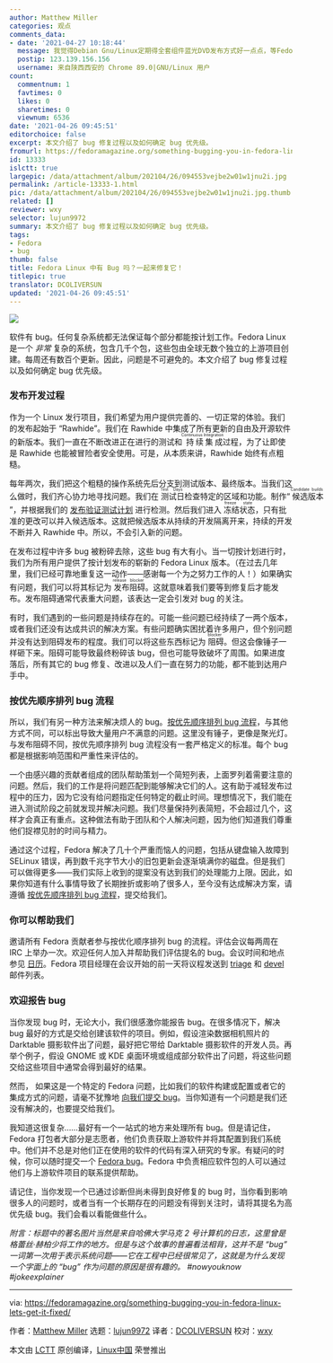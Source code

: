 ```yaml
---
author: Matthew Miller
categories: 观点
comments_data:
- date: '2021-04-27 10:18:44'
  message: 我觉得Debian Gnu/Linux定期得全套组件蓝光DVD发布方式好一点点，等Fedora能那样发布了，我觉得她是个真的自由开源社区
  postip: 123.139.156.156
  username: 来自陕西西安的 Chrome 89.0|GNU/Linux 用户
count:
  commentnum: 1
  favtimes: 0
  likes: 0
  sharetimes: 0
  viewnum: 6536
date: '2021-04-26 09:45:51'
editorchoice: false
excerpt: 本文介绍了 bug 修复过程以及如何确定 bug 优先级。
fromurl: https://fedoramagazine.org/something-bugging-you-in-fedora-linux-lets-get-it-fixed/
id: 13333
islctt: true
largepic: /data/attachment/album/202104/26/094553vejbe2w01w1jnu2i.jpg
permalink: /article-13333-1.html
pic: /data/attachment/album/202104/26/094553vejbe2w01w1jnu2i.jpg.thumb.jpg
related: []
reviewer: wxy
selector: lujun9972
summary: 本文介绍了 bug 修复过程以及如何确定 bug 优先级。
tags:
- Fedora
- bug
thumb: false
title: Fedora Linux 中有 Bug 吗？一起来修复它！
titlepic: true
translator: DCOLIVERSUN
updated: '2021-04-26 09:45:51'
---
```


![](/data/attachment/album/202104/26/094553vejbe2w01w1jnu2i.jpg)


软件有 bug。任何复杂系统都无法保证每个部分都能按计划工作。Fedora Linux 是一个 *非常* 复杂的系统，包含几千个包，这些包由全球无数个独立的上游项目创建。每周还有数百个更新。因此，问题是不可避免的。本文介绍了 bug 修复过程以及如何确定 bug 优先级。


### 发布开发过程


作为一个 Linux 发行项目，我们希望为用户提供完善的、一切正常的体验。我们的发布起始于 “Rawhide”。我们在 Rawhide 中集成了所有更新的自由及开源软件的新版本。我们一直在不断改进正在进行的测试和<ruby> 持续集成 <rt>  Continuous Integration </rt></ruby>过程，为了让即使是 Rawhide 也能被冒险者安全使用。可是，从本质来讲，Rawhide 始终有点粗糙。


每年两次，我们把这个粗糙的操作系统先后分支到测试版本、最终版本。当我们这么做时，我们齐心协力地寻找问题。我们在<ruby> 测试日 <rt>  Test Days </rt></ruby>检查特定的区域和功能。制作“<ruby> 候选版本 <rt>  Candidate builds </rt></ruby>”，并根据我们的 [发布验证测试计划](https://fedoraproject.org/wiki/QA:Release_validation_test_plan) 进行检测。然后我们进入<ruby> 冻结状态 <rt>  freeze state </rt></ruby>，只有批准的更改可以并入候选版本。这就把候选版本从持续的开发隔离开来，持续的开发不断并入 Rawhide 中。所以，不会引入新的问题。


在发布过程中许多 bug 被粉碎去除，这些 bug 有大有小。当一切按计划进行时，我们为所有用户提供了按计划发布的崭新的 Fedora Linux 版本。（在过去几年里，我们已经可靠地重复这一动作——感谢每一个为之努力工作的人！）如果确实有问题，我们可以将其标记为<ruby> 发布阻碍 <rt>  release blocker </rt></ruby>。这就意味着我们要等到修复后才能发布。发布阻碍通常代表重大问题，该表达一定会引发对 bug 的关注。


有时，我们遇到的一些问题是持续存在的。可能一些问题已经持续了一两个版本，或者我们还没有达成共识的解决方案。有些问题确实困扰着许多用户，但个别问题并没有达到阻碍发布的程度。我们可以将这些东西标记为<ruby> 阻碍 <rt>  blocker </rt></ruby>。但这会像锤子一样砸下来。阻碍可能导致最终粉碎该 bug，但也可能导致破坏了周围。如果进度落后，所有其它的 bug 修复、改进以及人们一直在努力的功能，都不能到达用户手中。


### 按优先顺序排列 bug 流程


所以，我们有另一种方法来解决烦人的 bug。[按优先顺序排列 bug 流程](https://docs.fedoraproject.org/en-US/program_management/prioritized_bugs/)，与其他方式不同，可以标出导致大量用户不满意的问题。这里没有锤子，更像是聚光灯。与发布阻碍不同，按优先顺序排列 bug 流程没有一套严格定义的标准。每个 bug 都是根据影响范围和严重性来评估的。


一个由感兴趣的贡献者组成的团队帮助策划一个简短列表，上面罗列着需要注意的问题。然后，我们的工作是将问题匹配到能够解决它们的人。这有助于减轻发布过程中的压力，因为它没有给问题指定任何特定的截止时间。理想情况下，我们能在进入测试阶段之前就发现并解决问题。我们尽量保持列表简短，不会超过几个，这样才会真正有重点。这种做法有助于团队和个人解决问题，因为他们知道我们尊重他们捉襟见肘的时间与精力。


通过这个过程，Fedora 解决了几十个严重而恼人的问题，包括从键盘输入故障到 SELinux 错误，再到数千兆字节大小的旧包更新会逐渐填满你的磁盘。但是我们可以做得更多——我们实际上收到的提案没有达到我们的处理能力上限。因此，如果你知道有什么事情导致了长期挫折或影响了很多人，至今没有达成解决方案，请遵循 [按优先顺序排列 bug 流程](https://docs.fedoraproject.org/en-US/program_management/prioritized_bugs/)，提交给我们。


### 你可以帮助我们


邀请所有 Fedora 贡献者参与按优化顺序排列 bug 的流程。评估会议每两周在 IRC 上举办一次。欢迎任何人加入并帮助我们评估提名的 bug。会议时间和地点参见 [日历](https://calendar.fedoraproject.org/base/)。Fedora 项目经理在会议开始的前一天将议程发送到 [triage](https://lists.fedoraproject.org/archives/list/triage%40lists.fedoraproject.org/) 和 [devel](https://lists.fedoraproject.org/archives/list/devel%40lists.fedoraproject.org/) 邮件列表。


### 欢迎报告 bug


当你发现 bug 时，无论大小，我们很感激你能报告 bug。在很多情况下，解决 bug 最好的方式是交给创建该软件的项目。例如，假设渲染数据相机照片的 Darktable 摄影软件出了问题，最好把它带给 Darktable 摄影软件的开发人员。再举个例子，假设 GNOME 或 KDE 桌面环境或组成部分软件出了问题，将这些问题交给这些项目中通常会得到最好的结果。


然而， 如果这是一个特定的 Fedora 问题，比如我们的软件构建或配置或者它的集成方式的问题，请毫不犹豫地 [向我们提交 bug](https://docs.fedoraproject.org/en-US/quick-docs/howto-file-a-bug/)。当你知道有一个问题是我们还没有解决的，也要提交给我们。


我知道这很复杂……最好有一个一站式的地方来处理所有 bug。但是请记住，Fedora 打包者大部分是志愿者，他们负责获取上游软件并将其配置到我们系统中。他们并不总是对他们正在使用的软件的代码有深入研究的专家。有疑问的时候，你可以随时提交一个 [Fedora bug](https://docs.fedoraproject.org/en-US/quick-docs/howto-file-a-bug/)。Fedora 中负责相应软件包的人可以通过他们与上游软件项目的联系提供帮助。


请记住，当你发现一个已通过诊断但尚未得到良好修复的 bug 时，当你看到影响很多人的问题时，或者当有一个长期存在的问题没有得到关注时，请将其提名为高优先级 bug。我们会看以看能做些什么。


*附言：标题中的著名图片当然是来自哈佛大学马克 2 号计算机的日志，这里曾是格蕾丝·赫柏少将工作的地方。但是与这个故事的普遍看法相背，这并不是 “bug” 一词第一次用于表示系统问题——它在工程中已经很常见了，这就是为什么发现一个字面上的 “bug” 作为问题的原因是很有趣的。 #nowyouknow #jokeexplainer*




---


via: <https://fedoramagazine.org/something-bugging-you-in-fedora-linux-lets-get-it-fixed/>


作者：[Matthew Miller](https://fedoramagazine.org/author/mattdm/) 选题：[lujun9972](https://github.com/lujun9972) 译者：[DCOLIVERSUN](https://github.com/DCOLIVERSUN) 校对：[wxy](https://github.com/wxy)


本文由 [LCTT](https://github.com/LCTT/TranslateProject) 原创编译，[Linux中国](https://linux.cn/) 荣誉推出